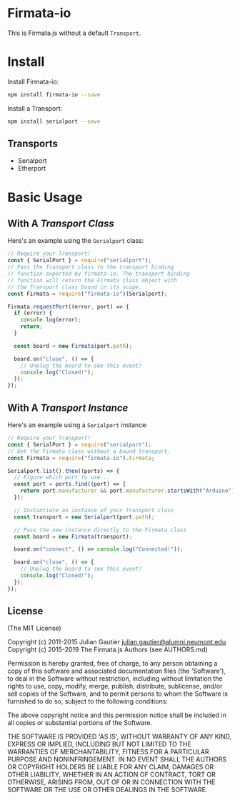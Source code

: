# Firmata-io

This is Firmata.js without a default `Transport`.

# Install

Install Firmata-io:

```sh
npm install firmata-io --save
```

Install a Transport:

```sh
npm install serialport --save
```

## Transports

- Serialport
- Etherport

# Basic Usage

## With A _Transport Class_

Here's an example using the `Serialport` class:

```js
// Require your Transport!
const { SerialPort } = require("serialport");
// Pass the Transport class to the transport binding
// function exported by firmata-io. The transport binding
// function will return the Firmata class object with
// the Transport class bound in its scope.
const Firmata = require("firmata-io")(Serialport);

Firmata.requestPort((error, port) => {
  if (error) {
    console.log(error);
    return;
  }

  const board = new Firmata(port.path);

  board.on("close", () => {
    // Unplug the board to see this event!
    console.log("Closed!");
  });
});
```

## With A _Transport Instance_

Here's an example using a `Serialport` instance:

```js
// Require your Transport!
const { SerialPort } = require("serialport");
// Get the Firmata class without a bound transport.
const Firmata = require("firmata-io").Firmata;

Serialport.list().then((ports) => {
  // Figure which port to use...
  const port = ports.find((port) => {
    return port.manufacturer && port.manufacturer.startsWith("Arduino");
  });

  // Instantiate an instance of your Transport class
  const transport = new Serialport(port.path);

  // Pass the new instance directly to the Firmata class
  const board = new Firmata(transport);

  board.on("connect", () => console.log("Connected!"));

  board.on("close", () => {
    // Unplug the board to see this event!
    console.log("Closed!");
  });
});
```

## License

(The MIT License)

Copyright (c) 2011-2015 Julian Gautier <julian.gautier@alumni.neumont.edu>\
Copyright (c) 2015-2019 The Firmata.js Authors (see AUTHORS.md)

Permission is hereby granted, free of charge, to any person obtaining
a copy of this software and associated documentation files (the
'Software'), to deal in the Software without restriction, including
without limitation the rights to use, copy, modify, merge, publish,
distribute, sublicense, and/or sell copies of the Software, and to
permit persons to whom the Software is furnished to do so, subject to
the following conditions:

The above copyright notice and this permission notice shall be
included in all copies or substantial portions of the Software.

THE SOFTWARE IS PROVIDED 'AS IS', WITHOUT WARRANTY OF ANY KIND,
EXPRESS OR IMPLIED, INCLUDING BUT NOT LIMITED TO THE WARRANTIES OF
MERCHANTABILITY, FITNESS FOR A PARTICULAR PURPOSE AND NONINFRINGEMENT.
IN NO EVENT SHALL THE AUTHORS OR COPYRIGHT HOLDERS BE LIABLE FOR ANY
CLAIM, DAMAGES OR OTHER LIABILITY, WHETHER IN AN ACTION OF CONTRACT,
TORT OR OTHERWISE, ARISING FROM, OUT OF OR IN CONNECTION WITH THE
SOFTWARE OR THE USE OR OTHER DEALINGS IN THE SOFTWARE.
